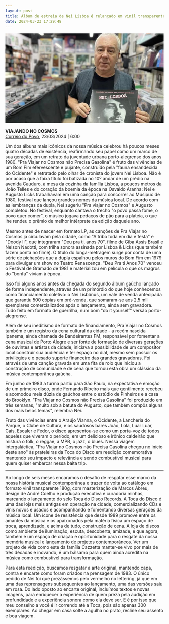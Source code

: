 ```yaml
---
layout: post
title: Álbum de estreia de Nei Lisboa é relançado em vinil transparente
date: 2024-03-23 17:29:48
---
```

![](/uploads/nei-lisboa-pvnc.jpg)

**VIAJANDO NO COSMOS**[\
Correio do Povo](https://www.correiodopovo.com.br/cadernodesabado/viajando-no-cosmos-1.1477279), 23/03/2024 | 6:00

Um dos álbuns mais icônicos da nossa música celebrou há poucos meses quatro décadas de existência, reafirmando seu papel como um marco de sua geração, em um retrato da juventude urbana porto-alegrense dos anos 1980. "Pra Viajar no Cosmos não Precisa Gasolina" é fruto das vivências de um Bom Fim efervescente e pujante, construído pela "fauna ensandecida do Ocidente" e retratado pelo olhar de cronista do jovem Nei Lisboa. Não é por acaso que a faixa título foi batizada no 10º andar de um prédio na avenida Cauduro, à mesa da cozinha da família Lisboa, a poucos metros da João Telles e do coração da boemia da época na Osvaldo Aranha: Nei e Augusto Licks trabalhavam em uma canção para concorrer ao Musipuc de 1980, festival que lançou grandes nomes da música local. De acordo com as lembranças da dupla, Nei sugeriu "Pra viajar no Cosmos" e Augusto completou. No festival, enquanto cantava o trecho "o povo passa fome, o povo quer comer", o músico jogava pedaços de pão para a plateia, o que lhe rendeu o prêmio de melhor intérprete da edição daquele ano.

Mesmo antes de nascer em formato LP, as canções de Pra Viajar no Cosmos já circulavam pela cidade, como "A tribo toda em dia e festa" e "Doody II", que integraram "Deu pra ti, anos 70", filme de Giba Assis Brasil e Nelson Nadotti, com trilha sonora assinada por Lisboa & Licks (que também fazem ponta no filme). O título do longa-metragem surge por conta de uma série de pichações que a dupla espalhou pelos muros do Bom Fim em 1979 para divulgar um show no Teatro Renascença. "Deu Pra ti Anos 70" venceu o Festival de Gramado de 1981 e materializou em película o que os magros do "bonfa" viviam à época.

Isso foi alguns anos antes da chegada do segundo álbum gaúcho lançado de forma independente, através de um primórdio do que hoje conhecemos como financiamento coletivo: o Nei Lisbônus, um vale de venda antecipada que garantiu 500 cópias em pré-venda, que somaram-se aos 2,5 mil exemplares comercializados após o lançamento, ainda sem gravadora. Tudo feito em formato de guerrilha, num bom "do it yourself" versão porto-alegrense.

Além de seu ineditismo de formato de financiamento, Pra Viajar no Cosmos também é um registro da cena cultural da cidade - a recém nascida Ipanema, ainda chamada de Bandeirantes FM, responsável por fomentar a cena musical de Porto Alegre e ser fonte de formação de diversas gerações de ouvintes e artistas da cidade, iniciava a possibilidade de um compositor local construir sua audiência e ter espaço no dial, mesmo sem possuir os privilégios e o pesado suporte financeiro das grandes gravadoras. Foi através de uma canção gravada em uma fita de rolo que iniciou a construção de comunidade e de cena que tornou esta obra um clássico da música contemporânea gaúcha.

Em junho de 1983 a turma partiu para São Paulo, na expectativa e emoção de um primeiro disco, onde Fernando Ribeiro mais que gentilmente recebeu e acomodou meia dúzia de gaúchos entre o estúdio de Pinheiros e a casa do Brooklyn. "Pra Viajar no Cosmos não Precisa Gasolina" foi produzido em três semanas, "muito sob a batuta do Augusto, que também compôs alguns dos mais belos temas", relembra Nei.

Fruto das vivências entre o Araújo Vianna, o Ocidente, a Lancheria do Parque, o Clube de Cultura, e os saudosos bares João, Lola, Luar Luar, Cais, Escaler e Fedor, o disco apresentou-se como um porta-voz de todos aqueles que viveram o período, em um delicioso e irônico caldeirão que mistura o folk, o reggae, a MPB, o jazz, o blues. Nessa viagem intergaláctica, "Pra Viajar no Cosmos não Precisa Gasolina chegou no início deste ano" às prateleiras da Toca do Disco em reedição comemorativa mantendo seu impacto e relevância e sendo combustível musical para quem quiser embarcar nessa baita trip.

- - -

Ao longo de seis meses encaramos o desafio de resgatar esse marco da nossa história musical contemporânea e trazer de volta ao catálogo em formato vinil transparente 180g, com masterização de Marcos Abreu, design de André Coelho e produção executiva e curadoria minhas, marcando o lançamento do selo Toca do Disco Records. A Toca do Disco é uma das lojas mais antigas em operação na cidade, comercializando CDs e vinis novos e usados e acompanhando e fomentando diversas gerações da música local. Um ícone de resistência que desde 1989 promove entre os amantes da música e os apaixonados pela matéria física um espaço de troca, aprendizado, e acima de tudo, construção de cena. A loja de discos como ambiente de iluminação, escuta, descoberta, amizade, e que agora, também é um espaço de criação e oportunidade para o resgate da nossa memória musical e lançamento de projetos contemporâneos. Ver um projeto de vida como este da família Cazzetta manter-se vivo por mais de três décadas e inovando, é um bálsamo para quem ainda acredita na música como combustível para transformação.

Para esta reedição, buscamos resgatar a arte original, mantendo capa, contra e encarte como foram criados na prensagem de 1983. O único pedido de Nei foi que prezássemos pelo vermelho no lettering, já que em uma das reprensagens subsequentes ao lançamento, uma das versões saiu em rosa. Do lado oposto ao encarte original, incluímos textos e novas imagens, para enriquecer a experiência de quem preza pela audição em profundidade e a experiência sonora como ela deve ser. E é por isso que meu conselho a você é ir correndo até a Toca, pois são apenas 300 exemplares. Ao chegar em casa solte a agulha no prato, recline seu assento e boa viagem.